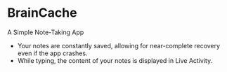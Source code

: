 # BrainCache

A Simple Note-Taking App

- Your notes are constantly saved, allowing for near-complete recovery even if the app crashes.
- While typing, the content of your notes is displayed in Live Activity.
